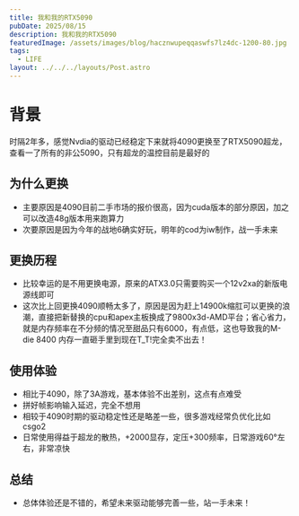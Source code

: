 ```yaml
---
title: 我和我的RTX5090
pubDate: 2025/08/15
description: 我和我的RTX5090
featuredImage: /assets/images/blog/hacznwupeqqaswfs7lz4dc-1200-80.jpg
tags:
  - LIFE
layout: ../../../layouts/Post.astro
---
```

# 背景
时隔2年多，感觉Nvdia的驱动已经稳定下来就将4090更换至了RTX5090超龙，查看一了所有的非公5090，只有超龙的温控目前是最好的
## 为什么更换
- 主要原因是4090目前二手市场的报价很高，因为cuda版本的部分原因，加之可以改造48g版本用来跑算力
- 次要原因是因为今年的战地6确实好玩，明年的cod为iw制作，战一手未来
## 更换历程
- 比较幸运的是不用更换电源，原来的ATX3.0只需要购买一个12v2xa的新版电源线即可
- 这次比上回更换4090顺畅太多了，原因是因为赶上14900k缩肛可以更换的浪潮，直接把新替换的cpu和apex主板换成了9800x3d-AMD平台；省心省力，就是内存频率在不分频的情况至甜品只有6000，有点低，这也导致我的M-die 8400 内存一直砸手里到现在T_T!完全卖不出去！
## 使用体验
- 相比于4090，除了3A游戏，基本体验不出差别，这点有点难受
- 拼好帧影响输入延迟，完全不想用
- 相较于4090时期的驱动稳定性还是略差一些，很多游戏经常负优化比如csgo2
- 日常使用得益于超龙的散热，+2000显存，定压+300频率，日常游戏60°左右，非常凉快
## 总结
- 总体体验还是不错的，希望未来驱动能够完善一些，站一手未来！
